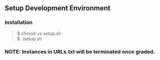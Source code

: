 ## Setup Development Environment

### Installation
> $ chmod +x setup.sh  
> $ ./setup.sh  

### NOTE: Instances in URLs.txt will be terminated once graded.
